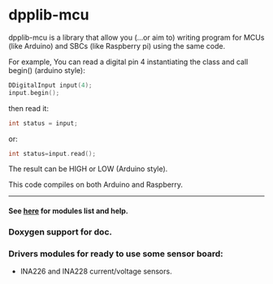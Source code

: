 # dpplib-mcu

dpplib-mcu is a library that allow you (...or aim to) writing program for MCUs (like Arduino) and SBCs (like Raspberry pi) using the same code.

For example, You can read a digital pin 4 instantiating the class and call begin() (arduino style):

```cpp
DDigitalInput input(4);
input.begin();
```

then read it:

```cpp
int status = input;
```

or:

```cpp
int status=input.read();
```

The result can be HIGH or LOW (Arduino style).

This code compiles on both Arduino and Raspberry.

***

#### See [here](src) for modules list and help.

### Doxygen support for doc.

### Drivers modules for ready to use some sensor board:

- INA226 and INA228 current/voltage sensors.
